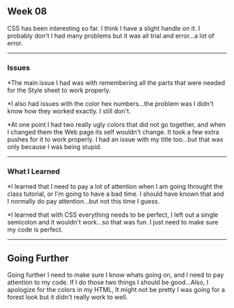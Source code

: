 ## Week 08

   CSS has been interesting so far. I think I have a slight handle on it. I probably don't
 I had many problems but it was all trial and error...a lot of error.
 
  ---
  
  ### Issues
   *The main issue I had was with remembering all the parts that were needed for the Style sheet to work properly.
    
   *I also had issues with the color hex numbers...the problem was I didn't know how they worked exactly. I still don't.
    
   *At one point I had two really ugly colors that did not go together, and when I changed them the Web page its self wouldn't change. It took a few extra pushes for it to work properly. I had an issue with my title too...but that was only because I was being stupid. 
    
  ---
  
   ### What I Learned
    
   *I learned that I need to pay a lot of attention when I am going throught the class tutorial, or I'm going to have a bad time. I should have known that and I normally do pay attention...but not this time I guess.
    
  *I learned that with CSS everything needs to be perfect, I left out a single semicolon and it wouldn't work...so that was fun. I just need to make sure my code is perfect.
  
  
 ---
    
   ## Going Further
    
 Going further I need to make sure I know whats going on, and I need to pay attention to my code. If I do those two things I should be good...Also, I apologize for the colors in my HTML, It might not be pretty I was going for a forest look but it didn't really work to well.
    
    
    
